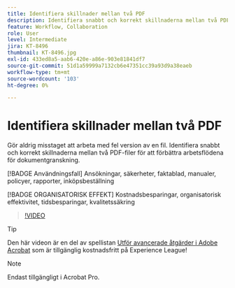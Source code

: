 ```yaml
---
title: Identifiera skillnader mellan två PDF
description: Identifiera snabbt och korrekt skillnaderna mellan två PDF-filer för att förbättra arbetsflödena för dokumentgranskning
feature: Workflow, Collaboration
role: User
level: Intermediate
jira: KT-8496
thumbnail: KT-8496.jpg
exl-id: 433ed8a5-aab6-420e-a86e-903e81841df7
source-git-commit: 51d1a59999a7132cb6e47351cc39a93d9a38eaeb
workflow-type: tm+mt
source-wordcount: '103'
ht-degree: 0%

---
```


# Identifiera skillnader mellan två PDF

Gör aldrig misstaget att arbeta med fel version av en fil. Identifiera snabbt och korrekt skillnaderna mellan två PDF-filer för att förbättra arbetsflödena för dokumentgranskning.

[!BADGE Användningsfall]
Ansökningar, säkerheter, faktablad, manualer, policyer, rapporter, inköpsbeställning

[!BADGE ORGANISATORISK EFFEKT]
Kostnadsbesparingar, organisatorisk effektivitet, tidsbesparingar, kvalitetssäkring

>[!VIDEO](https://video.tv.adobe.com/v/337211?quality=12&learn=on&hidetitle=true)

>[!TIP]
>
>Den här videon är en del av spellistan [Utför avancerade åtgärder i Adobe Acrobat](https://experienceleague.adobe.com/en/playlists/acrobat-peform-advanced-tasks) som är tillgänglig kostnadsfritt på Experience League!

>[!NOTE]
>
>Endast tillgängligt i Acrobat Pro.
